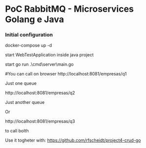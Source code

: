 # PoC RabbitMQ - Microservices Golang e Java

### Initial configuration
docker-compose up -d

start WebTestApplication inside java project

start go run .\cmd\server\main.go

#You can call on browser
http://localhost:8081/empresas/q1

Just one queue

http://localhost:8081/empresas/q2

Just another queue

Or

http://localhost:8081/empresas/q3

to call bolth

Use it togheter with: https://github.com/rfscheidt/project4-crud-go
